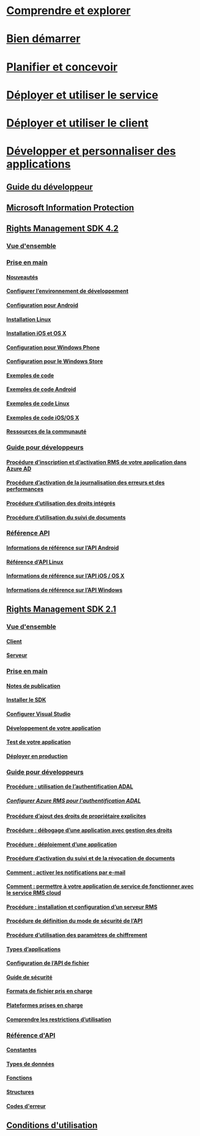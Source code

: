 # [Comprendre et explorer](/information-protection/understand-explore/what-is-information-protection)
# [Bien démarrer](/information-protection/get-started/requirements-azure-rms)
# [Planifier et concevoir](/information-protection/plan-design/deployment-roadmap)
# [Déployer et utiliser le service](/information-protection/deploy-use/activate-service)
# [Déployer et utiliser le client](/information-protection/rms-client/use-client)
# [Développer et personnaliser des applications](developers-guide.md)
## [Guide du développeur](developers-guide.md)
## [Microsoft Information Protection](https://aka.ms/mipsdkdocs)
## [Rights Management SDK 4.2](active-directory-rights-management-services-multi-platform-thin-client-sdk-portal.md)
### [Vue d'ensemble](overview.md)
### [Prise en main](get-started.md)
#### [Nouveautés](release-notes.md)
#### [Configurer l’environnement de développement](setup-Developer-environment.md)
#### [Configuration pour Android](android-sdk.md)
#### [Installation Linux](linux-setup.md)
#### [Installation iOS et OS X](ios-sdk.md)
#### [Configuration pour Windows Phone](windows-phone-apps.md)
#### [Configuration pour le Windows Store](winrt-sdk.md)
#### [Exemples de code](code-examples.md)
#### [Exemples de code Android](android-code.md)
#### [Exemples de code Linux](linux-c-code-examples.md)
#### [Exemples de code iOS/OS X](ios-os-x-code-examples.md)
#### [Ressources de la communauté](community-resources.md)
### [Guide pour développeurs](core-concepts.md)
#### [Procédure d’inscription et d’activation RMS de votre application dans Azure AD](authentication-integration.md)
#### [Procédure d’activation de la journalisation des erreurs et des performances](enabling-logging.md)
#### [Procédure d’utilisation des droits intégrés](built-in-rights-usage-restriction-reference.md)
#### [Procédure d’utilisation du suivi de documents](how-to-use-document-tracking.md)
### [Référence API](api-reference-4-2.md)
#### [Informations de référence sur l’API Android](https://msdn.microsoft.com/library/dn758245.aspx)
#### [Référence d’API Linux](linux-c-api-reference.md)
#### [Informations de référence sur l’API iOS / OS X](https://msdn.microsoft.com/library/dn758306.aspx)
#### [Informations de référence sur l’API Windows](https://msdn.microsoft.com/library/dn891914.aspx)
## [Rights Management SDK 2.1](microsoft-information-protection-and-control-client-portal.md)
### [Vue d'ensemble](ad-rms-overview.md)
#### [Client](ad-rms-client.md)
#### [Serveur](ad-rms-server.md)
### [Prise en main](getting-started-with-ad-rms-2-0.md)
#### [Notes de publication](release-notes-rtm.md)
#### [Installer le SDK](install-the-rms-sdk.md)
#### [Configurer Visual Studio](how-to-configure-a-visual-studio-project-to-use-the-ad-rms-sdk-2-0.md)
#### [Développement de votre application](developing-your-application.md)
#### [Test de votre application](how-to-set-up-your-test-environment.md)
#### [Déployer en production](deploying-your-application.md)
### [Guide pour développeurs](Developer-notes.md)
#### [Procédure : utilisation de l’authentification ADAL](how-to-use-adal-authentication.md)
##### [Configurer Azure RMS pour l’authentification ADAL](adal-auth.md)
#### [Procédure d’ajout des droits de propriétaire explicites](add-explicit-owner-rights.md)
#### [Procédure : débogage d’une application avec gestion des droits](debugging-applications-that-use-ad-rms.md)
#### [Procédure : déploiement d’une application](how-to-deploy-app.md)
#### [Procédure d’activation du suivi et de la révocation de documents](tracking-content.md)
#### [Comment : activer les notifications par e-mail](how-to-enable-email-notification.md)
#### [Comment : permettre à votre application de service de fonctionner avec le service RMS cloud](how-to-use-file-api-with-aadrm-cloud.md)
#### [Procédure : installation et configuration d’un serveur RMS](how-to-install-and-configure-an-rms-server.md)
#### [Procédure de définition du mode de sécurité de l’API](setting-the-api-security-mode-api-mode.md)
#### [Procédure d’utilisation des paramètres de chiffrement](working-with-encryption.md)
#### [Types d’applications](application-types.md)
#### [Configuration de l’API de fichier](file-api-configuration.md)
#### [Guide de sécurité](security-guidelines.md)
#### [Formats de fichier pris en charge](supported-file-formats.md)
#### [Plateformes prises en charge](supported-platforms.md)
#### [Comprendre les restrictions d’utilisation](understanding-usage-restrictions.md)
### [Référence d'API](api-reference-2-1.md)
#### [Constantes](https://msdn.microsoft.com/library/hh535291.aspx)
#### [Types de données](https://msdn.microsoft.com/library/hh535288.aspx)
#### [Fonctions](https://msdn.microsoft.com/library/hh535289.aspx)
#### [Structures](https://msdn.microsoft.com/library/hh535294.aspx)
#### [Codes d'erreur](https://msdn.microsoft.com/library/hh535248.aspx)
## [Conditions d'utilisation](terms.md) 
